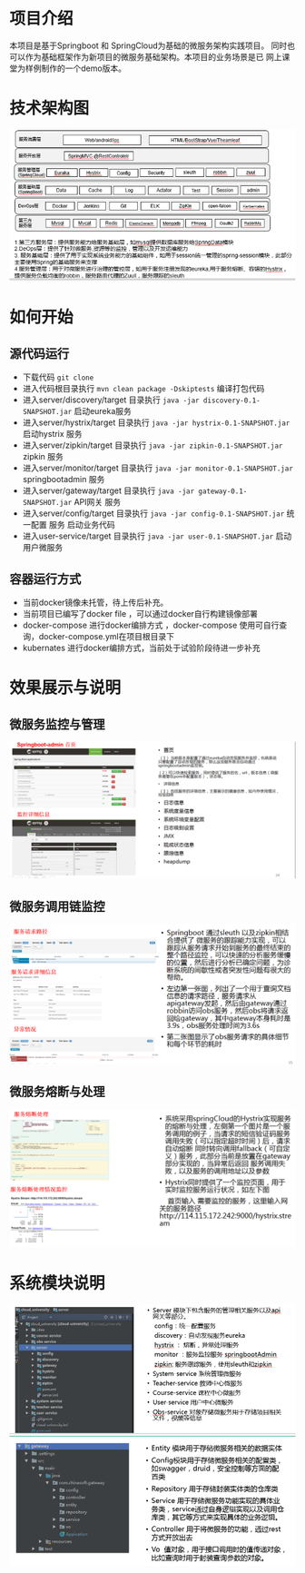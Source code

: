 # 项目介绍
  本项目是基于Springboot 和 SpringCloud为基础的微服务架构实践项目。
  同时也可以作为基础框架作为新项目的微服务基础架构。本项目的业务场景是已
  网上课堂为样例制作的一个demo版本。
# 技术架构图
![](https://github.com/VerRan/photo/blob/master/%E7%B3%BB%E7%BB%9F%E6%8A%80%E6%9C%AF%E6%9E%B6%E6%9E%84%E5%9B%BE.png)

# 如何开始
## 源代码运行
* 下载代码 ``git clone ``
* 进入代码根目录执行 ``mvn clean package -Dskiptests`` 编译打包代码
* 进入server/discovery/target 目录执行 ``java -jar discovery-0.1-SNAPSHOT.jar`` 启动eureka服务
* 进入server/hystrix/target 目录执行 ``java -jar hystrix-0.1-SNAPSHOT.jar`` 启动hystrix 服务
* 进入server/zipkin/target 目录执行 ``java -jar zipkin-0.1-SNAPSHOT.jar`` zipkin 服务
* 进入server/monitor/target 目录执行 ``java -jar monitor-0.1-SNAPSHOT.jar`` springbootadmin 服务
* 进入server/gateway/target 目录执行 ``java -jar gateway-0.1-SNAPSHOT.jar`` API网关 服务
* 进入server/config/target 目录执行 ``java -jar config-0.1-SNAPSHOT.jar`` 统一配置 服务
启动业务代码
* 进入user-service/target 目录执行 ``java -jar user-0.1-SNAPSHOT.jar`` 启动用户微服务
## 容器运行方式
* 当前docker镜像未托管，待上传后补充。
* 当前项目已编写了docker file ，可以通过docker自行构建镜像部署
* docker-compose 进行docker编排方式 ，docker-compose 使用可自行查询，docker-compose.yml在项目根目录下
* kubernates 进行docker编排方式，当前处于试验阶段待进一步补充
# 效果展示与说明
## 微服务监控与管理
![](https://github.com/VerRan/photo/blob/master/%E5%BE%AE%E6%9C%8D%E5%8A%A1%E7%9B%91%E6%8E%A7-springbootadmin.png)
## 微服务调用链监控
![](https://github.com/VerRan/photo/blob/master/%E5%BE%AE%E6%9C%8D%E5%8A%A1-%E8%B0%83%E7%94%A8%E9%93%BE%E7%9B%91%E6%8E%A7.png)
## 微服务熔断与处理
![](https://github.com/VerRan/photo/blob/master/%E6%9C%8D%E5%8A%A1%E7%86%94%E6%96%AD%E7%9B%91%E6%8E%A7%E4%B8%8E%E5%A4%84%E7%90%86.png)
# 系统模块说明
![总体目录](https://github.com/VerRan/photo/blob/master/%E6%A8%A1%E5%9D%97%E8%AF%B4%E6%98%8E.png)
![微服务目录](https://github.com/VerRan/photo/blob/master/%E6%A8%A1%E5%9D%97%E8%AF%B4%E6%98%8E2.png)
